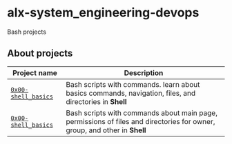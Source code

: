 # alx-system_engineering-devops
Bash projects
## About projects

|Project name | Description |
| ------------ | ----------- |
| [`0x00-shell_basics`](https://github.com/MissPhumy/alx-system_engineering-devops/tree/main/0x00-shell_basics) | Bash scripts with commands. learn about basics commands, navigation, files, and directories in **Shell** |
| [`0x00-shell_basics`](https://github.com/MissPhumy/alx-system_engineering-devops/tree/main/0x01-shell_permissions) | Bash scripts with commands about main page, permissions of files and directories for owner, group, and other in **Shell** |
